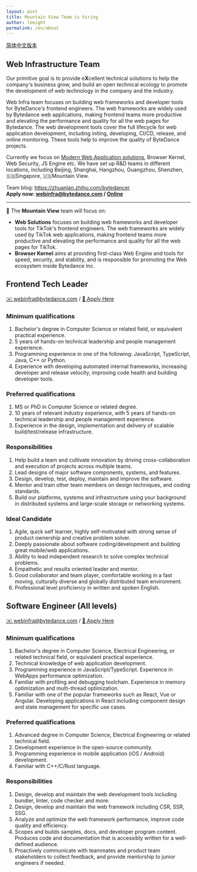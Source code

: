 ```yaml
---
layout: post
title: Mountain View Team is hiring
author: leeight
permalink: /en/about
---
```


[简体中文版本](/about)

## Web Infrastructure Team

Our primitive goal is to provide e**X**cellent technical solutions to help the company's business grow, and build an open technical ecology to promote the development of web technology in the company and the industry.

Web Infra team focuses on building web frameworks and developer tools for ByteDance's frontend engineers. The web frameworks are widely used by Bytedance web applications, making frontend teams more productive and elevating the performance and quality for all the web pages for Bytedance. The web development tools cover the full lifecycle for web application development, including initing, developing, CI/CD, release, and online monitoring. These tools help to improve the quality of ByteDance projects.

Currently we focus on [Modern Web Application solutions](https://zhuanlan.zhihu.com/p/88616149), Browser Kernel, Web Security, JS Engine  etc. We have set up R&D teams in different locations, including Beijing, Shanghai, Hangzhou, Guangzhou, Shenzhen, 🇸🇬Singapore, 🇺🇸Mountain View.

Team blog: <https://zhuanlan.zhihu.com/bytedancer>  
**Apply now: <webinfra@bytedance.com> / [Online](https://careers.tiktok.com/position/7148569736305019143/detail)**

---

📖 The **Mountain View** team will focus on:

* **Web Solutions** focuses on building web frameworks and developer tools for TikTok's frontend engineers. The web frameworks are widely used by TikTok web applications, making frontend teams more productive and elevating the performance and quality for all the web pages for TikTok.
* **Browser Kernel** aims at providing first-class Web Engine and tools for speed, security, and stability, and is responsible for promoting the Web ecosystem inside Bytedance Inc.

## Frontend Tech Leader

[✉️ webinfra@bytedance.com](mailto:webinfra@bytedance.com) / [🔗 Apply Here](https://careers.tiktok.com/position/7148569736305019143/detail)

### Minimum qualifications

1. Bachelor's degree in Computer Science or related field, or equivalent practical experience.
2. 5 years of hands-on technical leadership and people management experience.
3. Programming experience in one of the following: JavaScript, TypeScript, Java, C++ or Python.
4. Experience with developing automated internal frameworks, increasing developer and release velocity, improving code health and building developer tools.

### Preferred qualifications

1. MS or PhD in Computer Science or related degree.
2. 10 years of relevant industry experience, with 5 years of hands-on technical leadership and people management experience.
3. Experience in the design, implementation and delivery of scalable build/test/release infrastructure.

### Responsibilities

1. Help build a team and cultivate innovation by driving cross-collaboration and execution of projects across multiple teams.
2. Lead designs of major software components, systems, and features.
3. Design, develop, test, deploy, maintain and improve the software.
4. Mentor and train other team members on design techniques, and coding standards.
5. Build our platforms, systems and infrastructure using your background in distributed systems and large-scale storage or networking systems.

### Ideal Candidate

1. Agile, quick self learner, highly self-motivated with strong sense of product ownership and creative problem solver.
2. Deeply passionate about software coding/development and building great mobile/web applications.
3. Ability to lead independent research to solve complex technical problems.
4. Empathetic and results oriented leader and mentor.
5. Good collaborator and team player, comfortable working in a fast moving, culturally diverse and globally distributed team environment.
6. Professional level proficiency in written and spoken English.

## Software Engineer (All levels)

[✉️ webinfra@bytedance.com](mailto:webinfra@bytedance.com) / [🔗 Apply Here](https://careers.tiktok.com/position/7148569736305019143/detaill)

### Minimum qualifications

1. Bachelor's degree in Computer Science, Electrical Engineering, or related technical field, or equivalent practical experience.
2. Technical knowledge of web application development.
3. Programming experience in JavaScript/TypeScript. Experience in WebApps performance optimization.
4. Familiar with profiling and debugging toolchain. Experience in memory optimization and multi-thread optimization.
5. Familiar with one of the popular frameworks such as React, Vue or Angular. Developing applications in React including component design and state management for specific use cases.

### Preferred qualifications

1. Advanced degree in Computer Science, Electrical Engineering or related technical field.
2. Development experience in the open-source community.
3. Programming experience in mobile application (iOS / Android) development.
4. Familiar with C++/C/Rust language.

### Responsibilities

1. Design, develop and maintain the web development tools including bundler, linter, code checker and more.
2. Design, develop and maintain the web framework including CSR, SSR, SSG.
3. Analyze and optimize the web framework performance, improve code quality and efficiency.
4. Scopes and builds samples, docs, and developer program content. Produces code and documentation that is accessibly written for a well-defined audience.
5. Proactively communicate with teammates and product team stakeholders to collect feedback, and provide mentorship to junior engineers if needed.